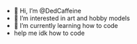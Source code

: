 - 👋 Hi, I’m @DedCaffeine
- 👀 I’m interested in art and hobby models
- 🌱 I’m currently learning how to code
- help me idk how to code

<!---
DedCaffeine/DedCaffeine is a ✨ special ✨ repository because its `README.md` (this file) appears on your GitHub profile.
You can click the Preview link to take a look at your changes.
--->
